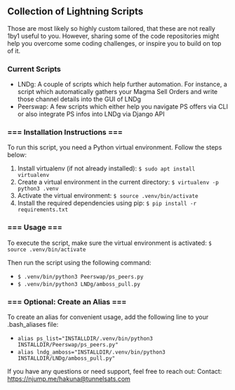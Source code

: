 ## Collection of Lightning Scripts

Those are most likely so highly custom tailored, that these are not really 1by1 useful to you.
However, sharing some of the code repositories might help you overcome some coding challenges, 
or inspire you to build on top of it.

### Current Scripts
- LNDg: A couple of scripts which help further automation. For instance, a script which automatically gathers your Magma Sell Orders and write those channel details into the GUI of LNDg
- Peerswap: A few scripts which either help you navigate PS offers via CLI or also integrate PS infos into LNDg via  Django API

### === Installation Instructions ===
To run this script, you need a Python virtual environment. Follow the steps below:
1. Install virtualenv (if not already installed):
   `$ sudo apt install virtualenv`
2. Create a virtual environment in the current directory:
   `$ virtualenv -p python3 .venv`
3. Activate the virtual environment:
   `$ source .venv/bin/activate`
4. Install the required dependencies using pip:
   `$ pip install -r requirements.txt`

### === Usage ===
To execute the script, make sure the virtual environment is activated:
   `$ source .venv/bin/activate`

Then run the script using the following command:
- `$ .venv/bin/python3 Peerswap/ps_peers.py`
- `$ .venv/bin/python3 LNDg/amboss_pull.py`

### === Optional: Create an Alias ===
To create an alias for convenient usage, add the following line to your .bash_aliases file:
- `alias ps_list="INSTALLDIR/.venv/bin/python3 INSTALLDIR/Peerswap/ps_peers.py"`
- `alias lndg_amboss="INSTALLDIR/.venv/bin/python3 INSTALLDIR/LNDg/amboss_pull.py"`

If you have any questions or need support, feel free to reach out:
Contact: https://njump.me/hakuna@tunnelsats.com
